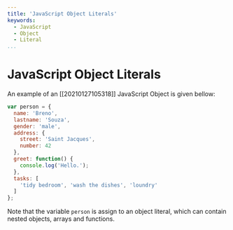 ```yaml
---
title: 'JavaScript Object Literals'
keywords:
  - JavaScript
  - Object
  - Literal
...
```


# JavaScript Object Literals
An example of an [[20210127105318]] JavaScript Object is given bellow:
```javascript
var person = {
  name: 'Breno',
  lastname: 'Souza',
  gender: 'male',
  address: {
    street: 'Saint Jacques',
    number: 42
  },
  greet: function() {
    console.log('Hello.');
  },
  tasks: [
    'tidy bedroom', 'wash the dishes', 'loundry'
  ]
};
```

Note that the variable `person` is assign to an object literal, which can contain nested objects, arrays and functions.